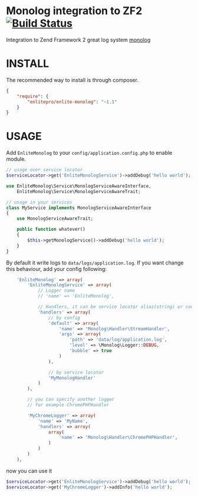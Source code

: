 Monolog integration to ZF2 [![Build Status](https://travis-ci.org/enlitepro/enlite-monolog.png)](https://travis-ci.org/enlitepro/enlite-monolog)
==============

Integration to Zend Framework 2 great log system [monolog](https://github.com/Seldaek/monolog)

INSTALL
=======

The recommended way to install is through composer.

```json
{
    "require": {
        "enlitepro/enlite-monolog": "~1.1"
    }
}
```

USAGE
=====

Add `EnliteMonolog` to your `config/application.config.php` to enable module.

```php
// usage over service locator
$serviceLocator->get('EnliteMonologService')->addDebug('hello world');

use EnliteMonolog\Service\MonologServiceAwareInterface,
    EnliteMonolog\Service\MonologServiceAwareTrait;

// usage in your services
class MyService implements MonologServiceAwareInterface
{
    use MonologServiceAwareTrait;

    public function whatever()
    {
        $this->getMonologService()->addDebug('hello world');
    }
}

```

By default it write logs to `data/logs/application.log`. If you want change this behaviour, add your config following:

```php
    'EnliteMonolog' => array(
        'EnliteMonologService' => array(
            // Logger name
            // 'name' => 'EnliteMonolog',

            // Handlers, it can be service locator alias(string) or config(array)
            'handlers' => array(
                // by config
                'default' => array(
                    'name' => 'Monolog\Handler\StreamHandler',
                    'args' => array(
                        'path' => 'data/log/application.log',
                        'level' => \Monolog\Logger::DEBUG,
                        'bubble' => true
                    )
                ),

                // by service locator
                'MyMonologHandler'
            )
        ),

        // you can specify another logger
        // for example ChromePHPHandler

        'MyChromeLogger' => array(
            'name' => 'MyName',
            'handlers' => array(
                array(
                    'name' => 'Monolog\Handler\ChromePHPHandler',
                )
            )
        )
    ),
```

now you can use it

```php
$serviceLocator->get('EnliteMonologService')->addDebug('hello world');
$serviceLocator->get('MyChromeLogger')->addInfo('hello world');
```
